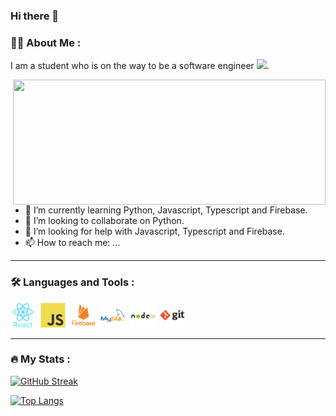 ### Hi there 👋

### :woman_technologist: About Me :

I am a student who is on the way to be a software engineer <img src="https://media.giphy.com/media/WUlplcMpOCEmTGBtBW/giphy.gif" width="30">.

<img src="https://media.giphy.com/media/L8K62iTDkzGX6/giphy.gif" width="800" height="300" 
style="float:right;width:500px;height:200px;"/>
- 🌱 I’m currently learning Python, Javascript, Typescript and Firebase.
- 👯 I’m looking to collaborate on Python.
- 🤔 I’m looking for help with Javascript, Typescript and Firebase.
- 📫 How to reach me: ...
---

### :hammer_and_wrench: Languages and Tools :
<div>
  <img src="https://github.com/devicons/devicon/blob/master/icons/react/react-original-wordmark.svg" title="React" alt="React" width="40" height="40"/>&nbsp;
  <img src="https://github.com/devicons/devicon/blob/master/icons/javascript/javascript-original.svg" title="JavaScript" alt="JavaScript" width="40" height="40"/>&nbsp;
  <img src="https://github.com/devicons/devicon/blob/master/icons/firebase/firebase-plain-wordmark.svg" title="Firebase" alt="Firebase" width="40" height="40"/>&nbsp;
  <img src="https://github.com/devicons/devicon/blob/master/icons/mysql/mysql-original-wordmark.svg" title="MySQL"  alt="MySQL" width="40" height="40"/>&nbsp;
  <img src="https://github.com/devicons/devicon/blob/master/icons/nodejs/nodejs-original-wordmark.svg" title="NodeJS" alt="NodeJS" width="40" height="40"/>&nbsp;
  <img src="https://github.com/devicons/devicon/blob/master/icons/git/git-original-wordmark.svg" title="Git" **alt="Git" width="40" height="40"/>
</div>

---

### :fire: My Stats :

[![GitHub Streak](http://github-readme-streak-stats.herokuapp.com?user=remykung&theme=dark&background=000000)](https://git.io/streak-stats)

[![Top Langs](https://github-readme-stats.vercel.app/api/top-langs/?username=remykung)](https://github.com/anuraghazra/github-readme-stats)
<!--
**remykung/remykung** is a ✨ _special_ ✨ repository because its `README.md` (this file) appears on your GitHub profile.




Here are some ideas to get you started:

- 🔭 I’m currently working on ...
- 🌱 I’m currently learning ...
- 👯 I’m looking to collaborate on ...
- 🤔 I’m looking for help with ...
- 💬 Ask me about ...
- 📫 How to reach me: ...

-->
